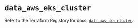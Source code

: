 # `data_aws_eks_cluster`

Refer to the Terraform Registory for docs: [`data_aws_eks_cluster`](https://registry.terraform.io/providers/hashicorp/aws/3.76.1/docs/data-sources/eks_cluster).
